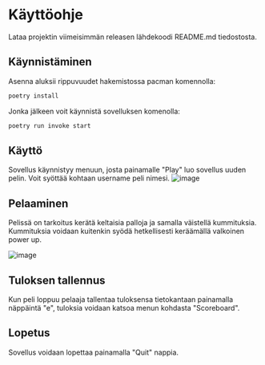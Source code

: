 # Käyttöohje

Lataa projektin viimeisimmän releasen lähdekoodi README.md tiedostosta.

## Käynnistäminen

Asenna aluksii rippuvuudet hakemistossa pacman komennolla:

```bash
poetry install
```

Jonka jälkeen voit käynnistä sovelluksen komenolla:

```bash
poetry run invoke start
```

## Käyttö

Sovellus käynnistyy menuun, josta painamalle "Play" luo sovellus uuden pelin. Voit syöttää kohtaan username peli nimesi.
![image](https://github.com/joniursin/ot-harjoitustyo/assets/128263908/c1b813d4-e8ca-4e07-b2ee-522c5bc11422)


## Pelaaminen

Pelissä on tarkoitus kerätä keltaisia palloja ja samalla väistellä kummituksia. Kummituksia voidaan kuitenkin syödä hetkellisesti keräämällä valkoinen power up.

![image](https://user-images.githubusercontent.com/128263908/235780552-7bf8c352-3b1e-48c9-b00d-3f9b77cd3575.png)

## Tuloksen tallennus

Kun peli loppuu pelaaja tallentaa tuloksensa tietokantaan painamalla näppäintä "e", tuloksia voidaan katsoa menun kohdasta "Scoreboard".

## Lopetus

Sovellus voidaan lopettaa painamalla "Quit" nappia.

